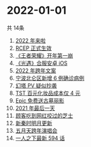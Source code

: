 # 2022-01-01
  共 14条

  <!-- BEGIN -->
  <!-- 最后更新时间:Sat Jan 01 2022 19:09:18 GMT+0000 (Coordinated Universal Time) -->
  1. [2022 年来啦](https://www.zhihu.com/search?q=2022)
1. [RCEP 正式生效](https://www.zhihu.com/search?q=RCEP)
1. [《王者荣耀》开年第一崩](https://www.zhihu.com/search?q=王者荣耀)
1. [《光遇》合服安卓 iOS](https://www.zhihu.com/search?q=光遇)
1. [2022 年跨年文案](https://www.zhihu.com/search?q=跨年文案)
1. [宁波北仑区新增 6 例确诊病例](https://www.zhihu.com/search?q=宁波疫情)
1. [幻塔 PV 疑似抄袭](https://www.zhihu.com/search?q=幻塔)
1. [TST 百元化妆品成本仅 4 元](https://www.zhihu.com/search?q=TST成本)
1. [Epic 免费送古墓丽影](https://www.zhihu.com/search?q=epic)
1. [2021 年最后一天](https://www.zhihu.com/search?q=2021最后一天)
1. [顾客吃到网红咬过的芝士](https://www.zhihu.com/search?q=网红咬过的芝士)
1. [新秦时明月更新](https://www.zhihu.com/search?q=新秦时明月)
1. [五月天跨年演唱会](https://www.zhihu.com/search?q=五月天)
1. [一人之下最新 594 话](https://www.zhihu.com/search?q=一人之下)
  <!-- END -->
  